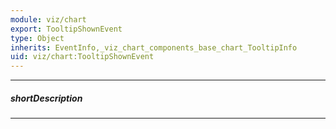 ```yaml
---
module: viz/chart
export: TooltipShownEvent
type: Object
inherits: EventInfo,_viz_chart_components_base_chart_TooltipInfo
uid: viz/chart:TooltipShownEvent
---
```

---
##### shortDescription
<!-- Description goes here -->

---
<!-- Description goes here -->